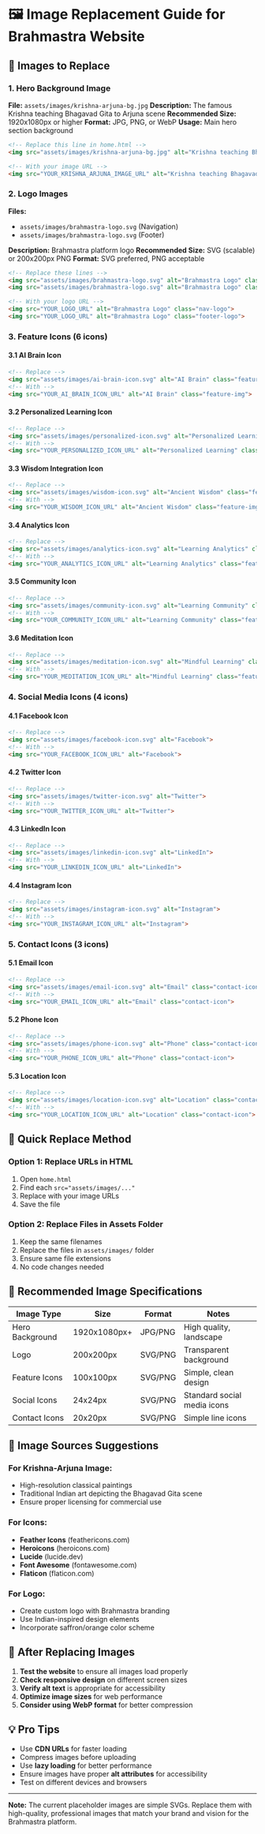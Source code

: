 # 🖼️ Image Replacement Guide for Brahmastra Website

## 📍 Images to Replace

### 1. **Hero Background Image**
**File:** `assets/images/krishna-arjuna-bg.jpg`
**Description:** The famous Krishna teaching Bhagavad Gita to Arjuna scene
**Recommended Size:** 1920x1080px or higher
**Format:** JPG, PNG, or WebP
**Usage:** Main hero section background

```html
<!-- Replace this line in home.html -->
<img src="assets/images/krishna-arjuna-bg.jpg" alt="Krishna teaching Bhagavad Gita to Arjuna" class="hero-bg-image">

<!-- With your image URL -->
<img src="YOUR_KRISHNA_ARJUNA_IMAGE_URL" alt="Krishna teaching Bhagavad Gita to Arjuna" class="hero-bg-image">
```

### 2. **Logo Images**
**Files:** 
- `assets/images/brahmastra-logo.svg` (Navigation)
- `assets/images/brahmastra-logo.svg` (Footer)

**Description:** Brahmastra platform logo
**Recommended Size:** SVG (scalable) or 200x200px PNG
**Format:** SVG preferred, PNG acceptable

```html
<!-- Replace these lines -->
<img src="assets/images/brahmastra-logo.svg" alt="Brahmastra Logo" class="nav-logo">
<img src="assets/images/brahmastra-logo.svg" alt="Brahmastra Logo" class="footer-logo">

<!-- With your logo URL -->
<img src="YOUR_LOGO_URL" alt="Brahmastra Logo" class="nav-logo">
<img src="YOUR_LOGO_URL" alt="Brahmastra Logo" class="footer-logo">
```

### 3. **Feature Icons (6 icons)**

#### 3.1 AI Brain Icon
```html
<!-- Replace -->
<img src="assets/images/ai-brain-icon.svg" alt="AI Brain" class="feature-img">
<!-- With -->
<img src="YOUR_AI_BRAIN_ICON_URL" alt="AI Brain" class="feature-img">
```

#### 3.2 Personalized Learning Icon
```html
<!-- Replace -->
<img src="assets/images/personalized-icon.svg" alt="Personalized Learning" class="feature-img">
<!-- With -->
<img src="YOUR_PERSONALIZED_ICON_URL" alt="Personalized Learning" class="feature-img">
```

#### 3.3 Wisdom Integration Icon
```html
<!-- Replace -->
<img src="assets/images/wisdom-icon.svg" alt="Ancient Wisdom" class="feature-img">
<!-- With -->
<img src="YOUR_WISDOM_ICON_URL" alt="Ancient Wisdom" class="feature-img">
```

#### 3.4 Analytics Icon
```html
<!-- Replace -->
<img src="assets/images/analytics-icon.svg" alt="Learning Analytics" class="feature-img">
<!-- With -->
<img src="YOUR_ANALYTICS_ICON_URL" alt="Learning Analytics" class="feature-img">
```

#### 3.5 Community Icon
```html
<!-- Replace -->
<img src="assets/images/community-icon.svg" alt="Learning Community" class="feature-img">
<!-- With -->
<img src="YOUR_COMMUNITY_ICON_URL" alt="Learning Community" class="feature-img">
```

#### 3.6 Meditation Icon
```html
<!-- Replace -->
<img src="assets/images/meditation-icon.svg" alt="Mindful Learning" class="feature-img">
<!-- With -->
<img src="YOUR_MEDITATION_ICON_URL" alt="Mindful Learning" class="feature-img">
```

### 4. **Social Media Icons (4 icons)**

#### 4.1 Facebook Icon
```html
<!-- Replace -->
<img src="assets/images/facebook-icon.svg" alt="Facebook">
<!-- With -->
<img src="YOUR_FACEBOOK_ICON_URL" alt="Facebook">
```

#### 4.2 Twitter Icon
```html
<!-- Replace -->
<img src="assets/images/twitter-icon.svg" alt="Twitter">
<!-- With -->
<img src="YOUR_TWITTER_ICON_URL" alt="Twitter">
```

#### 4.3 LinkedIn Icon
```html
<!-- Replace -->
<img src="assets/images/linkedin-icon.svg" alt="LinkedIn">
<!-- With -->
<img src="YOUR_LINKEDIN_ICON_URL" alt="LinkedIn">
```

#### 4.4 Instagram Icon
```html
<!-- Replace -->
<img src="assets/images/instagram-icon.svg" alt="Instagram">
<!-- With -->
<img src="YOUR_INSTAGRAM_ICON_URL" alt="Instagram">
```

### 5. **Contact Icons (3 icons)**

#### 5.1 Email Icon
```html
<!-- Replace -->
<img src="assets/images/email-icon.svg" alt="Email" class="contact-icon">
<!-- With -->
<img src="YOUR_EMAIL_ICON_URL" alt="Email" class="contact-icon">
```

#### 5.2 Phone Icon
```html
<!-- Replace -->
<img src="assets/images/phone-icon.svg" alt="Phone" class="contact-icon">
<!-- With -->
<img src="YOUR_PHONE_ICON_URL" alt="Phone" class="contact-icon">
```

#### 5.3 Location Icon
```html
<!-- Replace -->
<img src="assets/images/location-icon.svg" alt="Location" class="contact-icon">
<!-- With -->
<img src="YOUR_LOCATION_ICON_URL" alt="Location" class="contact-icon">
```

## 🎨 **Quick Replace Method**

### Option 1: Replace URLs in HTML
1. Open `home.html`
2. Find each `src="assets/images/..."` 
3. Replace with your image URLs
4. Save the file

### Option 2: Replace Files in Assets Folder
1. Keep the same filenames
2. Replace the files in `assets/images/` folder
3. Ensure same file extensions
4. No code changes needed

## 📐 **Recommended Image Specifications**

| Image Type | Size | Format | Notes |
|------------|------|--------|-------|
| Hero Background | 1920x1080px+ | JPG/PNG | High quality, landscape |
| Logo | 200x200px | SVG/PNG | Transparent background |
| Feature Icons | 100x100px | SVG/PNG | Simple, clean design |
| Social Icons | 24x24px | SVG/PNG | Standard social media icons |
| Contact Icons | 20x20px | SVG/PNG | Simple line icons |

## 🌟 **Image Sources Suggestions**

### For Krishna-Arjuna Image:
- High-resolution classical paintings
- Traditional Indian art depicting the Bhagavad Gita scene
- Ensure proper licensing for commercial use

### For Icons:
- **Feather Icons** (feathericons.com)
- **Heroicons** (heroicons.com)  
- **Lucide** (lucide.dev)
- **Font Awesome** (fontawesome.com)
- **Flaticon** (flaticon.com)

### For Logo:
- Create custom logo with Brahmastra branding
- Use Indian-inspired design elements
- Incorporate saffron/orange color scheme

## 🔄 **After Replacing Images**

1. **Test the website** to ensure all images load properly
2. **Check responsive design** on different screen sizes
3. **Verify alt text** is appropriate for accessibility
4. **Optimize image sizes** for web performance
5. **Consider using WebP format** for better compression

## 💡 **Pro Tips**

- Use **CDN URLs** for faster loading
- Compress images before uploading
- Use **lazy loading** for better performance
- Ensure images have proper **alt attributes** for accessibility
- Test on different devices and browsers

---

**Note:** The current placeholder images are simple SVGs. Replace them with high-quality, professional images that match your brand and vision for the Brahmastra platform.